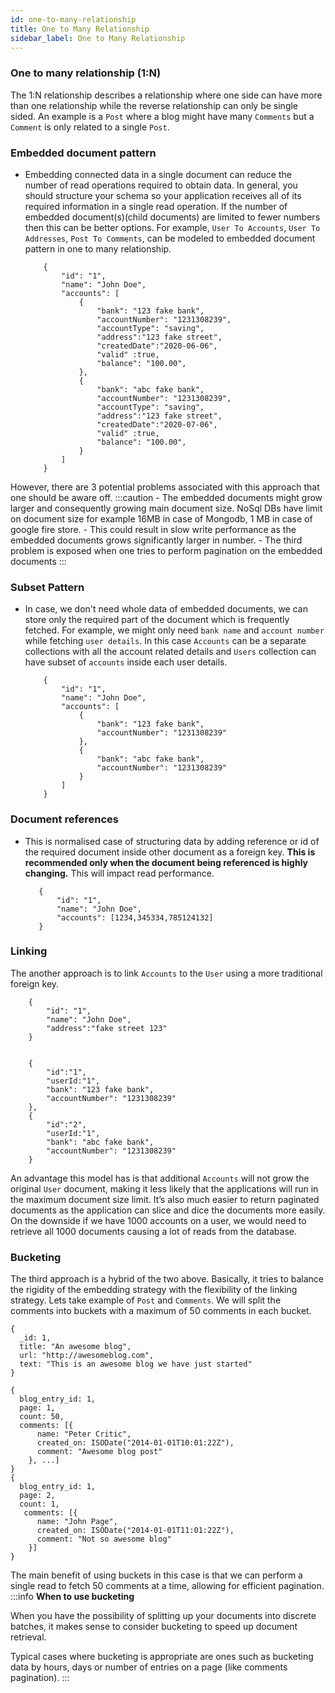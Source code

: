 ```yaml
---
id: one-to-many-relationship
title: One to Many Relationship
sidebar_label: One to Many Relationship
---
```


### One to many relationship (1:N)

The 1:N relationship describes a relationship where one side can have more than one relationship 
while the reverse relationship can only be single sided. 
An example is a `Post` where a blog might have many `Comments` but a `Comment` is only related to a single `Post`.
    


### Embedded document pattern

- Embedding connected data in a single document can reduce the number of read operations required to obtain data. 
    In general, you should structure your schema so your application receives all of its required information in a single read operation.
    If the number of embedded document(s)(child documents) are limited to fewer numbers then this can be better options.
    For example, `User To Accounts`, `User To Addresses`, `Post To Comments`, can be modeled to embedded document pattern in one to many relationship.
    
    ```
        {
            "id": "1",
            "name": "John Doe",
            "accounts": [
                {
                    "bank": "123 fake bank",
                    "accountNumber": "1231308239",
                    "accountType": "saving",
                    "address":"123 fake street",
                    "createdDate":"2020-06-06",
                    "valid" :true,
                    "balance": "100.00",
                },
                {
                    "bank": "abc fake bank",
                    "accountNumber": "1231308239",
                    "accountType": "saving",
                    "address":"123 fake street",
                    "createdDate":"2020-07-06",
                    "valid" :true,
                    "balance": "100.00",
                }
            ]
        }

    ```
  
 However, there are 3 potential problems associated with this approach that one should be aware off.
 :::caution
    - The embedded documents might grow larger and consequently growing main document size. NoSql DBs have limit on document size for example 16MB in case of Mongodb, 1 MB in case of google fire store.
    - This could result in slow write performance as the embedded documents grows significantly larger in number.
    - The third problem is exposed when one tries to perform pagination on the embedded documents 
 :::
  
### Subset Pattern
-  In case, we don't need whole data of embedded documents, we can store only the required part of the document which is frequently fetched.
  For example, we might only need `bank name` and `account number` while fetching `user details`.
  In this case `Accounts` can be a separate collections with all the account related details and `Users` collection can have subset of `accounts` inside each user details.
   
    ```
        {
            "id": "1",
            "name": "John Doe",
            "accounts": [
                {
                    "bank": "123 fake bank",
                    "accountNumber": "1231308239"
                },
                {
                    "bank": "abc fake bank",
                    "accountNumber": "1231308239"
                }
            ]
        }

    ```
   
### Document references

- This is normalised case of structuring data by adding reference or id of the required document inside other document as a foreign key.
**This is recommended only when the document being referenced is highly changing.**
This will impact read performance.

     ```
        {
            "id": "1",
            "name": "John Doe",
            "accounts": [1234,345334,785124132]
        }

    ```

### Linking

The another approach is to link `Accounts` to the `User` using a more traditional foreign key.

```
    {
        "id": "1",
        "name": "John Doe",
        "address":"fake street 123"
    }

```

```

    {
        "id":"1",
        "userId:"1",
        "bank": "123 fake bank",
        "accountNumber": "1231308239"
    },
    {
        "id":"2",
        "userId:"1",
        "bank": "abc fake bank",
        "accountNumber": "1231308239"
    }
```

An advantage this model has is that additional `Accounts` will not grow the original `User` document, making it less likely that the applications will run in the maximum document size limit. 
It’s also much easier to return paginated documents as the application can slice and dice the documents more easily. 
On the downside if we have 1000 accounts on a user, we would need to retrieve all 1000 documents causing a lot of reads from the database.

### Bucketing
The third approach is a hybrid of the two above. Basically, it tries to balance the rigidity of the embedding strategy with the flexibility of the linking strategy. 
Lets take example of `Post` and `Comments`. We will split the comments into buckets with a maximum of 50 comments in each bucket.
```
{
  _id: 1,
  title: "An awesome blog",
  url: "http://awesomeblog.com",
  text: "This is an awesome blog we have just started"
}

```

```
{
  blog_entry_id: 1,
  page: 1,
  count: 50,
  comments: [{
      name: "Peter Critic",
      created_on: ISODate("2014-01-01T10:01:22Z"),
      comment: "Awesome blog post"
    }, ...]
}
{
  blog_entry_id: 1,
  page: 2,
  count: 1,
   comments: [{
      name: "John Page",
      created_on: ISODate("2014-01-01T11:01:22Z"),
      comment: "Not so awesome blog"
    }]
}

```

The main benefit of using buckets in this case is that we can perform a single read to fetch 50 comments at a time, allowing for efficient pagination.
:::info
**When to use bucketing**

When you have the possibility of splitting up your documents into discrete batches, it makes sense to consider bucketing to speed up document retrieval.

Typical cases where bucketing is appropriate are ones such as bucketing data by hours, days or number of entries on a page (like comments pagination).
:::
